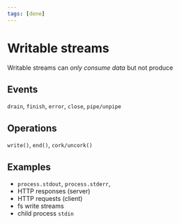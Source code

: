 ```yaml
---
tags: [done]
---
```


# Writable streams

Writable streams can _only consume data_ but not produce

## Events

`drain`, `finish`, `error`, `close`, `pipe/unpipe`

## Operations

`write()`, `end()`, `cork/uncork()`

## Examples

- `process.stdout`, `process.stderr`,
- HTTP responses (server)
- HTTP requests (client)
- fs write streams
- child process `stdin`
